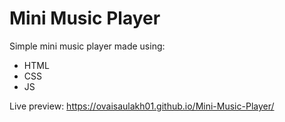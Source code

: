 # Mini Music Player

Simple mini music player made using:

- HTML
- CSS
- JS

Live preview: https://ovaisaulakh01.github.io/Mini-Music-Player/
